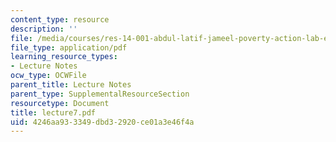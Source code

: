 ```yaml
---
content_type: resource
description: ''
file: /media/courses/res-14-001-abdul-latif-jameel-poverty-action-lab-executive-training-evaluating-social-programs-2009-spring-2009/4246aa933349dbd32920ce01a3e46f4a_lecture7.pdf
file_type: application/pdf
learning_resource_types:
- Lecture Notes
ocw_type: OCWFile
parent_title: Lecture Notes
parent_type: SupplementalResourceSection
resourcetype: Document
title: lecture7.pdf
uid: 4246aa93-3349-dbd3-2920-ce01a3e46f4a
---
```

